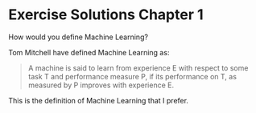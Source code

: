 # Exercise Solutions Chapter 1 #

How would you define Machine Learning?  

Tom Mitchell have defined Machine Learning as:  

> A machine is said to learn from experience E with respect to some task T and performance measure P, if its performance on T, as measured by P improves with experience E.  

This is the definition of Machine Learning that I prefer.    